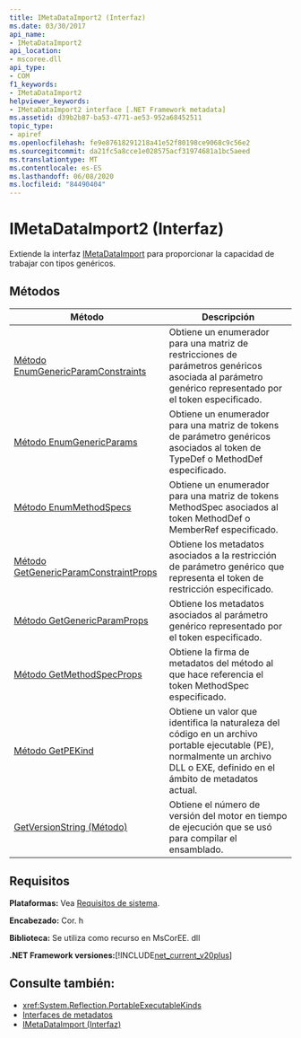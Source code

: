 ```yaml
---
title: IMetaDataImport2 (Interfaz)
ms.date: 03/30/2017
api_name:
- IMetaDataImport2
api_location:
- mscoree.dll
api_type:
- COM
f1_keywords:
- IMetaDataImport2
helpviewer_keywords:
- IMetaDataImport2 interface [.NET Framework metadata]
ms.assetid: d39b2b87-ba53-4771-ae53-952a68452511
topic_type:
- apiref
ms.openlocfilehash: fe9e87618291218a41e52f80198ce9068c9c56e2
ms.sourcegitcommit: da21fc5a8cce1e028575acf31974681a1bc5aeed
ms.translationtype: MT
ms.contentlocale: es-ES
ms.lasthandoff: 06/08/2020
ms.locfileid: "84490404"
---
```

# <a name="imetadataimport2-interface"></a>IMetaDataImport2 (Interfaz)
Extiende la interfaz [IMetaDataImport](imetadataimport-interface.md) para proporcionar la capacidad de trabajar con tipos genéricos.  
  
## <a name="methods"></a>Métodos  
  
|Método|Descripción|  
|------------|-----------------|  
|[Método EnumGenericParamConstraints](imetadataimport2-enumgenericparamconstraints-method.md)|Obtiene un enumerador para una matriz de restricciones de parámetros genéricos asociada al parámetro genérico representado por el token especificado.|  
|[Método EnumGenericParams](imetadataimport2-enumgenericparams-method.md)|Obtiene un enumerador para una matriz de tokens de parámetro genéricos asociados al token de TypeDef o MethodDef especificado.|  
|[Método EnumMethodSpecs](imetadataimport2-enummethodspecs-method.md)|Obtiene un enumerador para una matriz de tokens MethodSpec asociados al token MethodDef o MemberRef especificado.|  
|[Método GetGenericParamConstraintProps](imetadataimport2-getgenericparamconstraintprops-method.md)|Obtiene los metadatos asociados a la restricción de parámetro genérico que representa el token de restricción especificado.|  
|[Método GetGenericParamProps](imetadataimport2-getgenericparamprops-method.md)|Obtiene los metadatos asociados al parámetro genérico representado por el token especificado.|  
|[Método GetMethodSpecProps](imetadataimport2-getmethodspecprops-method.md)|Obtiene la firma de metadatos del método al que hace referencia el token MethodSpec especificado.|  
|[Método GetPEKind](imetadataimport2-getpekind-method.md)|Obtiene un valor que identifica la naturaleza del código en un archivo portable ejecutable (PE), normalmente un archivo DLL o EXE, definido en el ámbito de metadatos actual.|  
|[GetVersionString (Método)](imetadataimport2-getversionstring-method.md)|Obtiene el número de versión del motor en tiempo de ejecución que se usó para compilar el ensamblado.|  
  
## <a name="requirements"></a>Requisitos  
 **Plataformas:** Vea [Requisitos de sistema](../../get-started/system-requirements.md).  
  
 **Encabezado:** Cor. h  
  
 **Biblioteca:** Se utiliza como recurso en MsCorEE. dll  
  
 **.NET Framework versiones:**[!INCLUDE[net_current_v20plus](../../../../includes/net-current-v20plus-md.md)]  
  
## <a name="see-also"></a>Consulte también:

- <xref:System.Reflection.PortableExecutableKinds>
- [Interfaces de metadatos](metadata-interfaces.md)
- [IMetaDataImport (Interfaz)](imetadataimport-interface.md)
